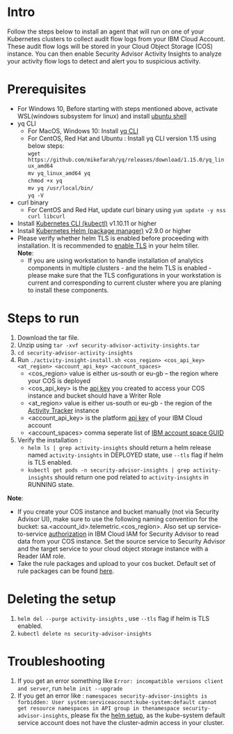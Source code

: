# Intro
Follow the steps below to install an agent that will run on one of your Kubernetes clusters to collect audit flow logs from your IBM Cloud Account. These audit flow logs will be stored in your Cloud Object Storage (COS) instance. You can then enable Security Advisor Activity Insights to analyze your activity flow logs to detect and alert you to suspicious activity.

# Prerequisites
- For Windows 10, Before starting with steps mentioned above, activate WSL(windows subsystem for linux) and install [ubuntu shell](https://win10faq.com/install-run-ubuntu-bash-windows-10/)
- yq CLI
  - For MacOS, Windows 10: Install [yq CLI](http://mikefarah.github.io/yq/)
  - For CentOS, Red Hat and Ubuntu : Install yq CLI version 1.15 using below steps:      
  `wget https://github.com/mikefarah/yq/releases/download/1.15.0/yq_linux_amd64`       
  `mv yq_linux_amd64 yq`     
  `chmod +x yq`     
  `mv yq /usr/local/bin/`       
  `yq -V`       
- curl binary
  - For CentOS and Red Hat, update curl binary using `yum update -y nss curl libcurl`
- Install [Kubernetes CLI (kubectl)](https://kubernetes.io/docs/tasks/tools/install-kubectl/) v1.10.11 or higher
- Install [Kubernetes Helm (package manager)](https://docs.helm.sh/using_helm/#from-script) v2.9.0 or higher
- Please verify whether helm TLS is enabled before proceeding with installation. It is recommended to [enable TLS](https://github.com/helm/helm/blob/master/docs/tiller_ssl.md) in your helm tiller.                        
  **Note**:            
    - If you are using workstation to handle installation of analytics components in multiple clusters - and the helm TLS is enabled - please make sure that the TLS configurations in your workstation is current and corresponding to current cluster where you are planing to install these components.

# Steps to run
1) Download the tar file.
2) Unzip using `tar -xvf security-advisor-activity-insights.tar`
3) `cd security-advisor-activity-insights`
4) Run `./activity-insight-install.sh <cos_region> <cos_api_key> <at_region> <account_api_key> <account_spaces>`
     - <cos_region> value is either us-south or eu-gb – the region where your COS is deployed
     - <cos_api_key> is the [api key](https://cloud.ibm.com/docs/services/cloud-object-storage/iam/service-credentials.html#service-credentials) you created to access your COS instance and bucket should have a Writer Role
     - <at_region> value is either us-south or eu-gb - the region of the [Activity Tracker](https://cloud.ibm.com/docs/services/cloud-activity-tracker/index.html#getting-started-with-cla) instance
     - <account_api_key> is the platform [api key](https://cloud.ibm.com/docs/iam/apikeys.html#ibm-cloud-api-keys) of your IBM Cloud account
     - <account_spaces> comma seperate list of [IBM account space GUID](https://cloud.ibm.com/docs/cli/reference/ibmcloud/cli_acct_org_role.html#ibmcloud_account_space)
5) Verify the installation :
     - `helm ls | grep activity-insights` should return a helm release named `activity-insights` in DEPLOYED state, use `--tls` flag if helm is TLS enabled.
     - `kubectl get pods -n security-advisor-insights | grep activity-insights` should return one pod related to `activity-insights` in RUNNING state.

**Note**:
- If you create your COS instance and bucket manually (not via Security Advisor UI), make sure to use the following naming convention for the bucket: sa.<account_id>.telemetric.<cos_region>. Also set up service-to-service [authorization](https://cloud.ibm.com/docs/iam/authorizations.html#serviceauth) in IBM Cloud IAM for Security Advisor to read data from your COS instance. Set the source service to Security Advisor and the target service to your  cloud object storage instance with a Reader IAM role.
- Take the rule packages and upload to your cos bucket. Default set of rule packages can be found [here](https://github.ibm.com/security-services/security-advisor-project-management/wiki/Doc-page-for-Activity-Insights).

# Deleting the setup
1) `helm del --purge activity-insights` , use `--tls` flag if helm is TLS enabled.
2) `kubectl delete ns security-advisor-insights`

# Troubleshooting
1) If you get an error something like `Error: incompatible versions client and server`, run `helm init --upgrade`
2) If you get an error like : `namespaces security-advisor-insights is forbidden: User system:serviceaccount:kube-system:default cannot get resource namespaces in API group in thenamespace security-advisor-insights`, please fix the [helm setup](https://cloud.ibm.com/docs/containers/cs_integrations.html#helm), as the kube-system default service account does not have the cluster-admin access in your cluster.
